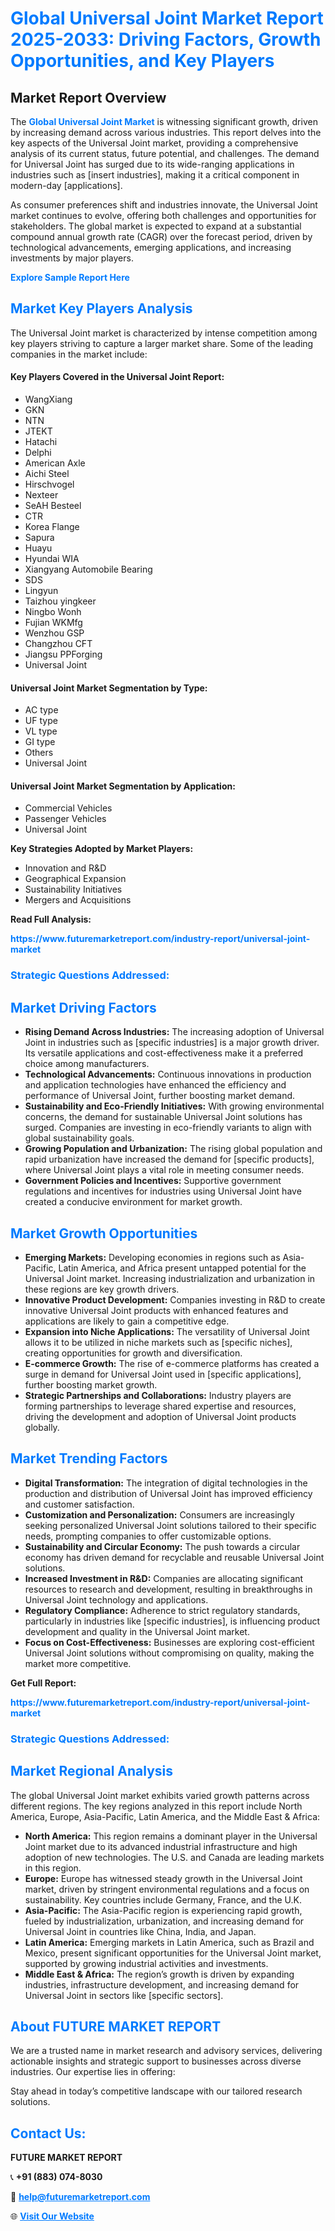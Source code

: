 <h1 style="color: #007BFF;">Global Universal Joint Market Report 2025-2033: Driving Factors, Growth Opportunities, and Key Players</h1>

<section id="overview">
<h2>Market Report Overview</h2>
<p>The <a href="https://www.futuremarketreport.com/industry-report/universal-joint-market" style="color: #007BFF; text-decoration: none;"><strong>Global Universal Joint Market</strong></a> is witnessing significant growth, driven by increasing demand across various industries. This report delves into the key aspects of the Universal Joint market, providing a comprehensive analysis of its current status, future potential, and challenges. The demand for Universal Joint has surged due to its wide-ranging applications in industries such as [insert industries], making it a critical component in modern-day [applications].</p>
<p>As consumer preferences shift and industries innovate, the Universal Joint market continues to evolve, offering both challenges and opportunities for stakeholders. The global market is expected to expand at a substantial compound annual growth rate (CAGR) over the forecast period, driven by technological advancements, emerging applications, and increasing investments by major players.</p>
</section>

<section id="overview">
<p><a href="https://www.futuremarketreport.com/request-sample/reportId=98590" style="color: #007BFF; text-decoration: none;"><strong>Explore Sample Report Here</strong></a></p>
</section>

<section id="key-players">
<h2 style="color: #007BFF;">Market Key Players Analysis</h2>
<p>The Universal Joint market is characterized by intense competition among key players striving to capture a larger market share. Some of the leading companies in the market include:</p>
<h4>Key Players Covered in the Universal Joint Report:</h4>
<ul><li>WangXiang</li><li>GKN</li><li>NTN</li><li>JTEKT</li><li>Hatachi</li><li>Delphi</li><li>American Axle</li><li>Aichi Steel</li><li>Hirschvogel</li><li>Nexteer</li><li>SeAH Besteel</li><li>CTR</li><li>Korea Flange</li><li>Sapura</li><li>Huayu</li><li>Hyundai WIA</li><li>Xiangyang Automobile Bearing</li><li>SDS</li><li>Lingyun</li><li>Taizhou yingkeer</li><li>Ningbo Wonh</li><li>Fujian WKMfg</li><li>Wenzhou GSP</li><li>Changzhou CFT</li><li>Jiangsu PPForging</li><li>Universal Joint</li></ul>
<h4>Universal Joint Market Segmentation by Type:</h4>
<ul><li>AC type</li><li>UF type</li><li>VL type</li><li>GI type</li><li>Others</li><li>Universal Joint</li></ul>

<h4>Universal Joint Market Segmentation by Application:</h4>
<ul><li>Commercial Vehicles</li><li>Passenger Vehicles</li><li>Universal Joint</li></ul>
<p><strong>Key Strategies Adopted by Market Players:</strong></p>
<ul>
<li>Innovation and R&D</li>
<li>Geographical Expansion</li>
<li>Sustainability Initiatives</li>
<li>Mergers and Acquisitions</li>
</ul>
</section>

<section>
<p><strong>Read Full Analysis: </strong></p><a href="https://www.futuremarketreport.com/industry-report/universal-joint-market" style="color: #007BFF; text-decoration: none;"><strong>https://www.futuremarketreport.com/industry-report/universal-joint-market</strong></a>
<h3 style="color: #007BFF;">Strategic Questions Addressed:</h3>
</section>

<section id="driving-factors">
<h2 style="color: #007BFF;">Market Driving Factors</h2>
<ul>
<li><strong>Rising Demand Across Industries:</strong> The increasing adoption of Universal Joint in industries such as [specific industries] is a major growth driver. Its versatile applications and cost-effectiveness make it a preferred choice among manufacturers.</li>
<li><strong>Technological Advancements:</strong> Continuous innovations in production and application technologies have enhanced the efficiency and performance of Universal Joint, further boosting market demand.</li>
<li><strong>Sustainability and Eco-Friendly Initiatives:</strong> With growing environmental concerns, the demand for sustainable Universal Joint solutions has surged. Companies are investing in eco-friendly variants to align with global sustainability goals.</li>
<li><strong>Growing Population and Urbanization:</strong> The rising global population and rapid urbanization have increased the demand for [specific products], where Universal Joint plays a vital role in meeting consumer needs.</li>
<li><strong>Government Policies and Incentives:</strong> Supportive government regulations and incentives for industries using Universal Joint have created a conducive environment for market growth.</li>
</ul>
</section>

<section id="growth-opportunities">
<h2 style="color: #007BFF;">Market Growth Opportunities</h2>
<ul>
<li><strong>Emerging Markets:</strong> Developing economies in regions such as Asia-Pacific, Latin America, and Africa present untapped potential for the Universal Joint market. Increasing industrialization and urbanization in these regions are key growth drivers.</li>
<li><strong>Innovative Product Development:</strong> Companies investing in R&D to create innovative Universal Joint products with enhanced features and applications are likely to gain a competitive edge.</li>
<li><strong>Expansion into Niche Applications:</strong> The versatility of Universal Joint allows it to be utilized in niche markets such as [specific niches], creating opportunities for growth and diversification.</li>
<li><strong>E-commerce Growth:</strong> The rise of e-commerce platforms has created a surge in demand for Universal Joint used in [specific applications], further boosting market growth.</li>
<li><strong>Strategic Partnerships and Collaborations:</strong> Industry players are forming partnerships to leverage shared expertise and resources, driving the development and adoption of Universal Joint products globally.</li>
</ul>
</section>

<section id="trending-factors">
<h2 style="color: #007BFF;">Market Trending Factors</h2>
<ul>
<li><strong>Digital Transformation:</strong> The integration of digital technologies in the production and distribution of Universal Joint has improved efficiency and customer satisfaction.</li>
<li><strong>Customization and Personalization:</strong> Consumers are increasingly seeking personalized Universal Joint solutions tailored to their specific needs, prompting companies to offer customizable options.</li>
<li><strong>Sustainability and Circular Economy:</strong> The push towards a circular economy has driven demand for recyclable and reusable Universal Joint solutions.</li>
<li><strong>Increased Investment in R&D:</strong> Companies are allocating significant resources to research and development, resulting in breakthroughs in Universal Joint technology and applications.</li>
<li><strong>Regulatory Compliance:</strong> Adherence to strict regulatory standards, particularly in industries like [specific industries], is influencing product development and quality in the Universal Joint market.</li>
<li><strong>Focus on Cost-Effectiveness:</strong> Businesses are exploring cost-efficient Universal Joint solutions without compromising on quality, making the market more competitive.</li>
</ul>
</section>

<section>
<p><strong>Get Full Report: </strong></p><a href="https://www.futuremarketreport.com/industry-report/universal-joint-market" style="color: #007BFF; text-decoration: none;"><strong>https://www.futuremarketreport.com/industry-report/universal-joint-market</strong></a>
<h3 style="color: #007BFF;">Strategic Questions Addressed:</h3>
</section>


<section id="regional-analysis">
<h2 style="color: #007BFF;">Market Regional Analysis</h2>
<p>The global Universal Joint market exhibits varied growth patterns across different regions. The key regions analyzed in this report include North America, Europe, Asia-Pacific, Latin America, and the Middle East & Africa:</p>
<ul>
<li><strong>North America:</strong> This region remains a dominant player in the Universal Joint market due to its advanced industrial infrastructure and high adoption of new technologies. The U.S. and Canada are leading markets in this region.</li>
<li><strong>Europe:</strong> Europe has witnessed steady growth in the Universal Joint market, driven by stringent environmental regulations and a focus on sustainability. Key countries include Germany, France, and the U.K.</li>
<li><strong>Asia-Pacific:</strong> The Asia-Pacific region is experiencing rapid growth, fueled by industrialization, urbanization, and increasing demand for Universal Joint in countries like China, India, and Japan.</li>
<li><strong>Latin America:</strong> Emerging markets in Latin America, such as Brazil and Mexico, present significant opportunities for the Universal Joint market, supported by growing industrial activities and investments.</li>
<li><strong>Middle East & Africa:</strong> The region’s growth is driven by expanding industries, infrastructure development, and increasing demand for Universal Joint in sectors like [specific sectors].</li>
</ul>
</section>

<footer>
<h2 style="color: #007BFF;">About FUTURE MARKET REPORT</h2>
<p>We are a trusted name in market research and advisory services, delivering actionable insights and strategic support to businesses across diverse industries. Our expertise lies in offering:</p>

<p>Stay ahead in today’s competitive landscape with our tailored research solutions.</p>

<h2 style="color: #007BFF;">Contact Us:</h2>
<p><strong>FUTURE MARKET REPORT</strong></p>
<p>📞 <strong>+91 (883) 074-8030</strong></p>
<p>📧 <strong><a href="mailto:help@futuremarketreport.com" style="color: #007BFF;">help@futuremarketreport.com</a></strong></p>
<p>🌐 <strong><a href="https://www.futuremarketreport.com/" style="color: #007BFF;">Visit Our Website</a></strong></p>
</footer>